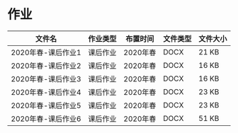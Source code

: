 # 作业

文件名|作业类型|布置时间|文件类型|文件大小
---|---|---|---|---
2020年春-课后作业1|课后作业|2020年春|DOCX|21 KB
2020年春-课后作业2|课后作业|2020年春|DOCX|16 KB
2020年春-课后作业3|课后作业|2020年春|DOCX|16 KB
2020年春-课后作业4|课后作业|2020年春|DOCX|23 KB
2020年春-课后作业5|课后作业|2020年春|DOCX|23 KB
2020年春-课后作业6|课后作业|2020年春|DOCX|51 KB